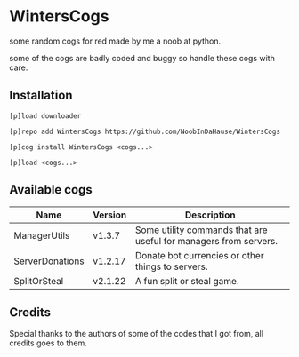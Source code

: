 # WintersCogs

some random cogs for red made by me a noob at python.

some of the cogs are badly coded and buggy so handle these cogs with care.

## Installation

```
[p]load downloader

[p]repo add WintersCogs https://github.com/NoobInDaHause/WintersCogs

[p]cog install WintersCogs <cogs...>

[p]load <cogs...>
```

## Available cogs

| Name            |  Version  | Description                                                      |
| --------------- | --------- | ---------------------------------------------------------------- |
| ManagerUtils    |  v1.3.7   | Some utility commands that are useful for managers from servers. |
| ServerDonations |  v1.2.17  | Donate bot currencies or other things to servers.                |
| SplitOrSteal    |  v2.1.22  | A fun split or steal game.                                       |

## Credits

Special thanks to the authors of some of the codes that I got from, all credits goes to them.